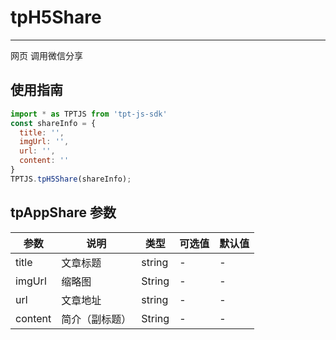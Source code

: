 # tpH5Share

---

网页 调用微信分享

## 使用指南

```js
import * as TPTJS from 'tpt-js-sdk'
const shareInfo = {
  title: '',
  imgUrl: '',
  url: '',
  content: ''
}
TPTJS.tpH5Share(shareInfo);
```

## tpAppShare 参数

| 参数   | 说明   | 类型    | 可选值 | 默认值   |
| ---   | ---- | ------- | ------- | ------ |
| title  | 文章标题 | string | - | - |
| imgUrl | 缩略图 | String | - | - |
| url  | 文章地址 | string | - | - |
| content | 简介（副标题） | String | - | - |

